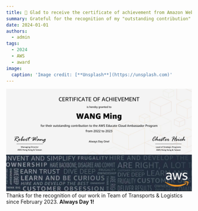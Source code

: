 ```yaml
---
title: 🌆 Glad to receive the certificate of achievement from Amazon Web Services (AWS)
summary: Grateful for the recognition of my "outstanding contribution" to the AWS Educate Cloud Ambassador Program!
date: 2024-01-01
authors:
  - admin
tags:
  - 2024
  - AWS
  - award
image:
  caption: 'Image credit: [**Unsplash**](https://unsplash.com)'
---
```

![Scenario 1: Across columns](certificate.png)
Thanks for the recognition of our work in Team of Transports & Logistics since February 2023. **Always Day 1!**

